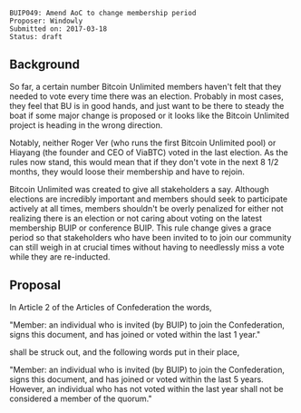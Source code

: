     BUIP049: Amend AoC to change membership period
    Proposer: Windowly
    Submitted on: 2017-03-18
    Status: draft

Background
----------

So far, a certain number Bitcoin Unlimited members haven't felt that
they needed to vote every time there was an election. Probably in most
cases, they feel that BU is in good hands, and just want to be there to
steady the boat if some major change is proposed or it looks like the
Bitcoin Unlimited project is heading in the wrong direction.

Notably, neither Roger Ver (who runs the first Bitcoin Unlimited pool)
or Hiayang (the founder and CEO of ViaBTC) voted in the last election.
As the rules now stand, this would mean that if they don't vote in the
next 8 1/2 months, they would loose their membership and have to rejoin.

Bitcoin Unlimited was created to give all stakeholders a say. Although
elections are incredibly important and members should seek to
participate actively at all times, members shouldn't be overly penalized
for either not realizing there is an election or not caring about voting
on the latest membership BUIP or conference BUIP. This rule change gives
a grace period so that stakeholders who have been invited to to join our
community can still weigh in at crucial times without having to
needlessly miss a vote while they are re-inducted.

Proposal
--------

In Article 2 of the Articles of Confederation the words,

"Member: an individual who is invited (by BUIP) to join the
Confederation, signs this document, and has joined or voted within the
last 1 year."

shall be struck out, and the following words put in their place,

"Member: an individual who is invited (by BUIP) to join the
Confederation, signs this document, and has joined or voted within the
last 5 years. However, an individual who has not voted within the last
year shall not be considered a member of the quorum."
